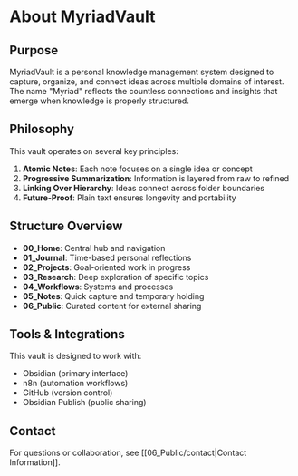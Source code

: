 # About MyriadVault

## Purpose

MyriadVault is a personal knowledge management system designed to capture, organize, and connect ideas across multiple domains of interest. The name "Myriad" reflects the countless connections and insights that emerge when knowledge is properly structured.

## Philosophy

This vault operates on several key principles:

1. **Atomic Notes**: Each note focuses on a single idea or concept
2. **Progressive Summarization**: Information is layered from raw to refined
3. **Linking Over Hierarchy**: Ideas connect across folder boundaries
4. **Future-Proof**: Plain text ensures longevity and portability

## Structure Overview

- **00_Home**: Central hub and navigation
- **01_Journal**: Time-based personal reflections
- **02_Projects**: Goal-oriented work in progress
- **03_Research**: Deep exploration of specific topics
- **04_Workflows**: Systems and processes
- **05_Notes**: Quick capture and temporary holding
- **06_Public**: Curated content for external sharing

## Tools & Integrations

This vault is designed to work with:
- Obsidian (primary interface)
- n8n (automation workflows)
- GitHub (version control)
- Obsidian Publish (public sharing)

## Contact

For questions or collaboration, see [[06_Public/contact|Contact Information]].
